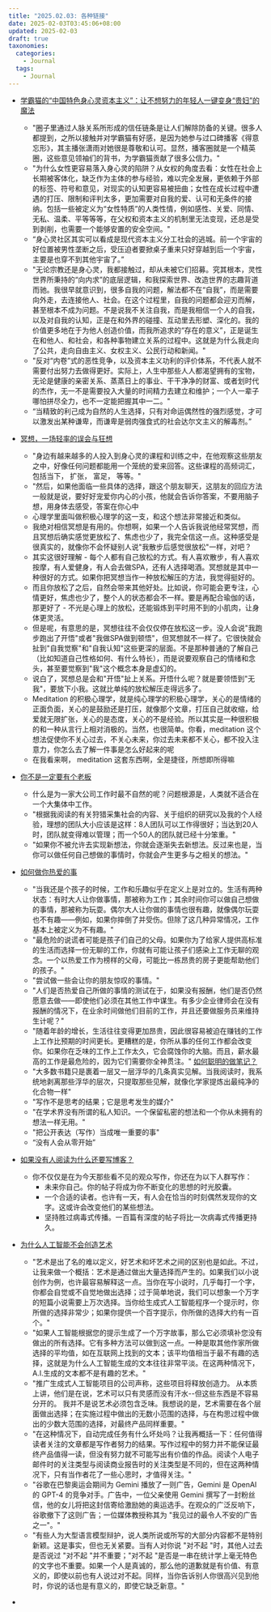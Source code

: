 ```yaml
---
title: "2025.02.03: 各种链接"
date: 2025-02-03T03:45:06+08:00
updated: 2025-02-03
draft: true
taxonomies:
  categories:
    - Journal
  tags:
    - Journal
---
```


- [学霸猫的“中国特色身心灵资本主义”：让不想努力的年轻人一键变身“贵妇”的魔法](https://www.wainao.me/wainao-reads/Chinese-characteristic-spiritual-capitalism-10052023/)
  - "圈子里通过人脉关系所形成的信任链条是让人们解除防备的关键。很多人都提到，之所以接触并对学霸猫有好感，是因为她参与过口碑播客《得意忘形》，其主播张潇雨对她很是尊敬和认可。显然，播客圈就是一个精英圈，这些意见领袖们的背书，为学霸猫贡献了很多公信力。"
  - "为什么女性更容易落入身心灵的陷阱？从女权的角度去看：女性在社会上长期被客体化，缺乏作为主体的参与经验，难以完全发展，更依赖于外部的标签、符号和意见，对现实的认知更容易被扭曲；女性在成长过程中遭遇的打压、限制和评判太多，更加需要对自我的爱、认可和无条件的接纳。包括一些被定义为“女性特质”的人类性情，例如感性、关爱、同情、无私、温柔、平等等等，在父权和资本主义的机制里无法变现，还总是受到剥削，也需要一个能够安置的安全空间。"
  - “身心灵社区其实可以看成是现代资本主义分工社会的逃城。前一个宇宙的好位置被男性垄断之后，受压迫者要掀桌子重来只好穿越到后一个宇宙，主要是也穿不到其他宇宙了。”
  - "无论宗教还是身心灵，我都接触过，却从未被它们招募。究其根本，灵性世界所秉持的“向内求”的底层逻辑，和我探索世界、改造世界的志趣背道而驰。我很早就意识到，很多自我的问题，解法都不在“自我”，而是需要向外走，去连接他人、社会。在这个过程里，自我的问题都会迎刃而解，甚至根本不成为问题。不是说我不关注自我，而是我相信一个人的自我，以及对自我的认知，正是在和外界的碰撞、互动里去形塑、深化的。我的价值更多地在于为他人创造价值，而我所追求的“存在的意义”，正是诞生在和他人、和社会，和各种事物建立关系的过程中。这就是为什么我走向了公共，走向自由主义、女权主义、公民行动和新闻。"
  - "反对“内卷”式的恶性竞争，以及资本主义功利的评价体系，不代表人就不需要付出努力去做得更好。实际上，人生中那些人人都渴望拥有的宝物，无论是健康的亲密关系、蒸蒸日上的事业、干干净净的财富、或者划时代的杰作，无一不是需要投入大量的时间精力去建立和维护；一个人一辈子哪怕拼尽全力，也不一定能把握其中一二。"
  - “当精致的利己成为自然的人生选择，只有对命运偶然性的强烈感觉，才可以激发出某种谦卑，而谦卑是弱肉强食式的社会达尔文主义的解毒剂。”
- [冥想，一场轻率的误会与狂想](https://www.xiaoyuzhoufm.com/episode/62055e6cf318c58b0df4e0a3)

  - "身边有越来越多的人投入到身心灵的课程和训练之中，在他观察这些朋友之中，好像任何问题都能用一个笼统的爱来回答。这些课程的高频词汇， 包括当下， 扩张， 富足， 等等。"
  - "然后，如果他面临一些具体的选择，跟这个朋友聊天，这朋友的回应方法一般就是说，要好好宠爱你内心的小孩，他就会告诉你答案，不要用脑子想，用身体去感受，答案在你心中
  - 心理学里面叫做积极心理学的这一支，和这个想法非常接近和类似。
  - 我绝对相信冥想是有用的。你想啊，如果一个人告诉我说他经常冥想，而且冥想后确实感觉更放松了、焦虑也少了，我完全信这一点。这种感受是很真实的，就像你不会怀疑别人说"我散步后感觉很放松"一样，对吧？
  - 其实这很好理解 - 每个人都有自己放松的方式。有人喜欢散步，有人喜欢按摩，有人爱健身，有人会去做SPA，还有人选择喝酒。冥想就是其中一种很好的方式。如果你把冥想当作一种放松解压的方法，我觉得挺好的。
  - 而且你放松了之后，自然会带来其他好处。比如说，你可能会更专注，心情更好，焦虑也少了，整个人的状态都会不一样。要是再配合瑜伽的话，那更好了 - 不光是心理上的放松，还能锻炼到平时用不到的小肌肉，让身体更灵活。
  - 但是呢，有意思的是，冥想往往不会仅仅停在放松这一步。没人会说"我跑步跑出了开悟"或者"我做SPA做到顿悟"，但冥想就不一样了。它很快就会扯到"自我觉察"和"自我认知"这些更深的层面。不是那种普通的了解自己（比如知道自己性格如何、有什么特长），而是说要观察自己的情绪和念头，甚至要觉察到"我"这个概念本身是虚幻的。
  - 说白了，冥想总是会和"开悟"扯上关系。开悟什么呢？就是要领悟到"无我"，要放下小我。这就比单纯的放松解压走得远多了。
  - Meditation 的积极心理学，就是纯心理学的积极心理学，关心的是情绪的正面负面，关心的是鼓励还是打压，就像那个文章，打压自己就收缩，给爱就无限扩张，关心的是态度，关心的不是经验。所以其实是一种很积极的和一种从言行上相对消极的。当然，也很简单。你看，meditation 这个想法促使你不关心过去，不关心未来，你过去未来都不关心，都不投入注意力，你怎么去了解一件事是怎么好起来的呢
  - 在我看来啊， meditation 这套东西啊，全是捷径，所想即所得嘛

- [你不是一定要有个老板](https://2019.gnimoay.com/25682b3454354abd805fcb448336ba1e)
  - 什么是为一家大公司工作时最不自然的呢？问题根源是，人类就不适合在一个大集体中工作。
  - "根据我阅读的有关狩猎采集社会的内容、关于组织的研究以及我的个人经验，理想的团队大小应该是这样：8人团队可以工作得很好；当达到20人时，团队就变得难以管理；而一个50人的团队就已经十分笨重。"
  - "如果你不被允许去实现新想法，你就会逐渐失去新想法。反过来也是，当你可以做任何自己想做的事情时，你就会产生更多与之相关的想法。"
- [如何做你热爱的事](https://paulgraham.com/love.html)
  - "当我还是个孩子的时候，工作和乐趣似乎在定义上是对立的。生活有两种状态：有时大人让你做事情，那被称为工作；其余时间你可以做自己想做的事情，那被称为玩耍。偶尔大人让你做的事情也很有趣，就像偶尔玩耍也不有趣——例如，如果你摔倒了并受伤。但除了这几种异常情况，工作基本上被定义为不有趣。"
  - "最危险的说谎者可能是孩子们自己的父母。如果你为了给家人提供高标准的生活而选择一份无聊的工作，你就有可能让孩子们感染上工作无聊的观念。一个以热爱工作为榜样的父母，可能比一栋昂贵的房子更能帮助他们的孩子。"
  - "尝试做一些会让你的朋友惊叹的事情。"
  - "人们是否热爱自己所做的事情的测试在于，如果没有报酬，他们是否仍然愿意去做——即使他们必须在其他工作中谋生。有多少企业律师会在没有报酬的情况下，在业余时间做他们目前的工作，并且还要做服务员来维持生计呢？"
  - "随着年龄的增长，生活往往变得更加昂贵，因此很容易被迫在赚钱的工作上工作比预期的时间更长。更糟糕的是，你所从事的任何工作都会改变你。如果你在乏味的工作上工作太久，它会腐蚀你的大脑。而且，薪水最高的工作是最危险的，因为它们需要你全神贯注。" [如何聪明的做笔记？](https://fortelabs.com/blog/how-to-take-smart-notes/)
  - "大多数书籍只是裹着一层又一层浮华的几条真实见解。当我阅读时，我系统地剥离那些浮华的层次，只提取那些见解，就像化学家提炼出最纯净的化合物一样"
  - "写作不是思考的结果；它是思考发生的媒介"
  - "在学术界没有所谓的私人知识。一个保留私密的想法和一个你从未拥有的想法一样无用。"
  - "把公开表达（写作）当成唯一重要的事"
  - “没有人会从零开始”
- [如果没有人阅读为什么还要写博客？](https://andysblog.uk/why-blog-if-nobody-reads-it/)
  - 你不仅仅是在为今天那些看不见的观众写作，你还在为以下人群写作：
    - 未来你自己。你的帖子将成为你不断变化的思想的时光胶囊。
    - 一个合适的读者。也许有一天，有人会在恰当的时刻偶然发现你的文字。这或许会改变他们的某些想法。
    - 坚持胜过病毒式传播。一百篇有深度的帖子将比一次病毒式传播更持久。
- [为什么人工智能不会创造艺术](https://www.newyorker.com/culture/the-weekend-essay/why-ai-isnt-going-to-make-art)
  - "艺术是出了名的难以定义，好艺术和坏艺术之间的区别也是如此。不过，让我来做一个概括：艺术是通过做出大量选择而产生的。如果我们以小说创作为例，也许最容易解释这一点。当你在写小说时，几乎每打一个字，你都会自觉或不自觉地做出选择；过于简单地说，我们可以想象一个万字的短篇小说需要上万次选择。当你给生成式人工智能程序一个提示时，你所做的选择非常少；如果你提供一个百字提示，你所做的选择大约有一百个。"
  - "如果人工智能根据您的提示生成了一个万字故事，那么它必须填补您没有做出的所有选择。它有多种方法可以做到这一点。一种是取其他作家所做选择的平均值，如在互联网上找到的文本；该平均值相当于最不有趣的选择，这就是为什么人工智能生成的文本往往非常平淡。在这两种情况下，A.I.生成的文本都不是有趣的艺术。"
  - "推广生成式人工智能项目的公司声称，这些项目将释放创造力。 从本质上讲，他们是在说，艺术可以只有灵感而没有汗水--但这些东西是不容易分开的。 我并不是说艺术必须包含乏味。我想说的是，艺术需要在各个层面做出选择；在实施过程中做出的无数小范围的选择，与在构思过程中做出的少数大范围的选择，对最终产品同样重要。"
  - "在这种情况下，自动完成任务有什么坏处吗？让我再概括一下：任何值得读者关注的文章都是写作者努力的结果。写作过程中的努力并不能保证最终产品值得一读，但没有努力就不可能写出有价值的作品。阅读个人电子邮件时的关注类型与阅读商业报告时的关注类型是不同的，但在这两种情况下，只有当作者花了一些心思时，才值得关注。"
  - "谷歌在巴黎奥运会期间为 Gemini 播放了一则广告，Gemini 是 OpenAI 的 GPT-4 的竞争对手。广告中，一位父亲使用 Gemini 撰写了一封粉丝信，他的女儿将把这封信寄给激励她的奥运选手。在观众的广泛反响下，谷歌撤下了这则广告；一位媒体教授称其为 "我见过的最令人不安的广告之一"。"
  - "有些人为大型语言模型辩护，说人类所说或所写的大部分内容都不是特别新颖。这是事实，但也无关紧要。当有人对你说 "对不起 "时，其他人过去是否说过 "对不起 "并不重要；"对不起 "是否是一串在统计学上毫无特色的文字也不重要。如果一个人是真诚的，那么他的道歉就是有价值、有意义的，即使以前也有人说过对不起。同样，当你告诉别人你很高兴见到他时，你说的话也是有意义的，即使它缺乏新意。"
- [](https://www.douban.com/group/topic/284038895/?_i=4979909sU3iZ6V,9369960VXIN7tF)
